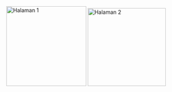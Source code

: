
<img width="211" alt="Halaman 1" src="https://user-images.githubusercontent.com/100213839/236469706-e4654668-2b3d-4a4d-b4a1-f25a50af36cc.png">
<img width="206" alt="Halaman 2" src="https://user-images.githubusercontent.com/100213839/236469730-c2ab4fea-8da7-4806-8709-15f89f382a69.png">

